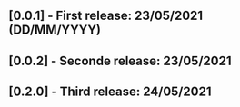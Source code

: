 ## [0.0.1] - First release: 23/05/2021 (DD/MM/YYYY)

## [0.0.2] - Seconde release: 23/05/2021

## [0.2.0] - Third release: 24/05/2021
